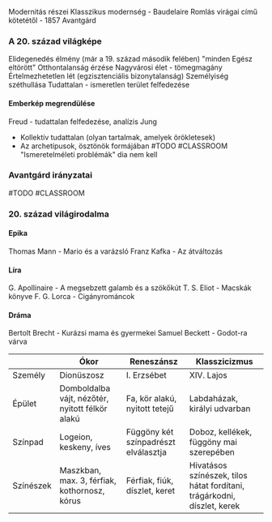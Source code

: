 Modernitás részei
Klasszikus modernség - Baudelaire Romlás virágai című kötetétől - 1857
Avantgárd
### A 20. század világképe
Elidegenedés élmény (már a 19. század második felében)
"minden Egész eltörött"
Otthontalanság érzése
Nagyvárosi élet - tömegmagány
Értelmezhetetlen lét (egzisztenciális bizonytalanság)
Személyiség széthullása
Tudattalan - ismeretlen terület felfedezése
#### Emberkép megrendülése
Freud - tudattalan felfedezése, analízis
Jung 
- Kollektív tudattalan (olyan tartalmak, amelyek örökletesek)
- Az archetípusok, ösztönök formájában
#TODO #CLASSROOM 
"Ismeretelméleti problémák" dia nem kell
### Avantgárd irányzatai
#TODO #CLASSROOM 
### 20. század világirodalma
#### Epika
Thomas Mann - Mario és a varázsló
Franz Kafka - Az átváltozás
#### Líra
G. Apollinaire - A megsebzett galamb és a szökőkút
T. S. Eliot - Macskák könyve
F. G. Lorca - Cigányrománcok
#### Dráma
Bertolt Brecht - Kurázsi mama és gyermekei
Samuel Beckett - Godot-ra várva

|           | Ókor                                            | Reneszánsz                           | Klasszicizmus                                                           |
| --------- | ----------------------------------------------- | ------------------------------------ | ----------------------------------------------------------------------- |
| Személy   | Dionüszosz                                      | I. Erzsébet                          | XIV. Lajos                                                              |
| Épület    | Domboldalba vájt, nézőtér, nyitott félkör alakú | Fa, kör alakú, nyitott tetejű        | Labdaházak, királyi udvarban                                            |
| Színpad   | Logeion, keskeny, íves                          | Függöny két színpadrészt elválasztja | Doboz, kellékek, függöny mai szerepében                                 |
| Színészek | Maszkban, max. 3, férfiak, kothornosz, kórus    | Férfiak, fiúk, díszlet, keret        | Hivatásos színészek, tilos hátat fordítani, trágárkodni, díszlet, kerek |
